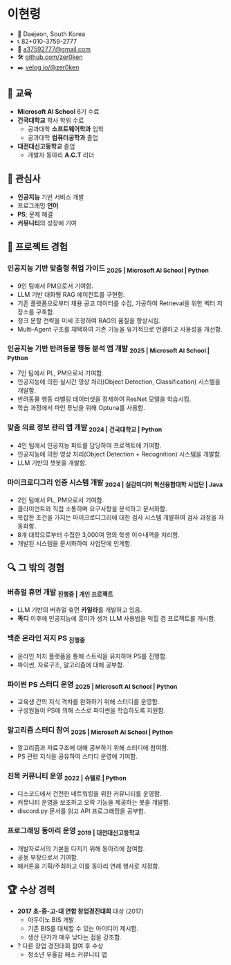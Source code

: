 # 이현령
- 🚩 Daejeon, South Korea
- 📞 82+010-3759-2777
- 📧 a37592777@gmail.com
- 🛠️ [github.com/zer0ken](https://github.com/zer0ken)
- ✒️ [velog.io/@zer0ken](https://velog.io/@zer0ken/series)
## 🏫 교육
- **Microsoft AI School** 6기 수료
- **건국대학교** 학사 학위 수료
	- 공과대학 **소프트웨어학과** 입학
	- 공과대학 **컴퓨터공학과** 졸업
- **대전대신고등학교** 졸업
	- 개발자 동아리 **A.C.T** 리더
## 🤔 관심사
- **인공지능** 기반 서비스 개발
- 프로그래밍 **언어**
- **PS**; 문제 해결
- **커뮤니티**의 성장에 기여
## 📜 프로젝트 경험
### **인공지능 기반 맞춤형 취업 가이드** <sub>2025 | Microsoft AI School | Python</sub>
- 9인 팀에서 PM으로서 기여함.
- LLM 기반 대화형 RAG 에이전트를 구현함.
- 기존 플랫폼으로부터 채용 공고 데이터를 수집, 가공하여 Retrieval을 위한 벡터 저장소를 구축함.
- 청크 분할 전략을 미세 조정하여 RAG의 품질을 향상시킴.
- Multi-Agent 구조를 채택하여 기존 기능을 유기적으로 연결하고 사용성을 개선함.
### **인공지능 기반 반려동물 행동 분석 앱 개발** <sub>2025 | Microsoft AI School | Python</sub>
- 7인 팀에서 PL, PM으로서 기여함.
- 인공지능에 의한 실시간 영상 처리(Object Detection, Classification) 시스템을 개발함.
- 반려동물 행동 라벨링 데이터셋을 정제하여 ResNet 모델을 학습시킴.
- 학습 과정에서 파인 튜닝을 위해 Optuna를 사용함.
### **맞춤 의료 정보 관리 앱 개발** <sub>2024 | 건국대학교 | Python</sub>
- 4인 팀에서 인공지능 파트를 담당하여 프로젝트에 기여함.
- 인공지능에 의한 영상 처리(Object Detection + Recognition) 시스템을 개발함.
- LLM 기반의 챗봇을 개발함.
### **마이크로디그리 인증 시스템 개발** <sub>2024 | 실감미디어 혁신융합대학 사업단 | Java</sub>
- 2인 팀에서 PL, PM으로서 기여함.
- 클라이언트와 직접 소통하며 요구사항을 분석하고 문서화함.
- 복잡한 조건을 가지는 마이크로디그리에 대한 검사 시스템 개발하여 검사 과정을 자동화함.
- 8개 대학으로부터 수집한 3,000여 명의 학생 이수내역을 처리함.
- 개발된 시스템을 문서화하여 사업단에 인계함.
## 🔍 그 밖의 경험
### **버츄얼 휴먼 개발** <sub>진행중 | 개인 프로젝트</sub>
- LLM 기반의 버츄얼 휴먼 **카일라**를 개발하고 있음.
- **똑디** 이후에 인공지능에 흥미가 생겨 LLM 사용법을 익힐 겸 프로젝트를 개시함.
### **백준 온라인 저지 PS** <sub>진행중</sub>
- 온라인 저지 플랫폼을 통해 스트릭을 유지하며 PS를 진행함.
- 파이썬, 자료구조, 알고리즘에 대해 공부함.
### **파이썬 PS 스터디 운영** <sub>2025 | Microsoft AI School | Python</sub>
- 교육생 간의 지식 격차를 완화하기 위해 스터디를 운영함.
- 구성원들이 PS에 의해 스스로 파이썬을 학습하도록 지원함.
### **알고리즘 스터디 참여** <sub>2025 | Microsoft AI School | Python</sub>
- 알고리즘과 자료구조에 대해 공부하기 위해 스터디에 참여함.
- PS 관련 지식을 공유하여 스터디 운영에 기여함.
### **친목 커뮤니티 운영** <sub>2022 | 슈텔로 | Python</sub>
- 디스코드에서 건전한 네트워킹을 위한 커뮤니티를 운영함.
- 커뮤니티 운영을 보조하고 오락 기능을 제공하는 봇을 개발함.
- discord.py 문서를 읽고 API 프로그래밍을 공부함.
### **프로그래밍 동아리 운영** <sub>2019 | 대전대신고등학교</sub>
- 개발자로서의 기본을 다지기 위해 동아리에 참여함.
- 공동 부장으로서 기여함.
- 해커톤을 기획/주최하고 이를 동아리 연례 행사로 지정함.
## 🏆 수상 경력
- **2017 초-중-고-대 연합 창업경진대회** 대상 (2017)
	- 아두이노 BIS 개발.
	- 기존 BIS를 대체할 수 있는 아이디어 제시함.
	- 생산 단가가 매우 낮다는 점을 강조함.
- ? 다른 창업 경진대회 참여 후 수상
	- 청소년 우울감 해소 커뮤니티 앱
